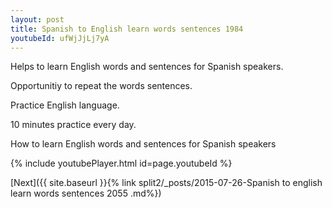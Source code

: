```yaml
---
layout: post
title: Spanish to English learn words sentences 1984 
youtubeId: ufWjJjLj7yA
---
```

 
 
Helps to learn English words and sentences for Spanish speakers.

Opportunitiy to repeat the words sentences. 

Practice English language. 
 
10 minutes practice every day. 
 
How to learn English words and sentences for Spanish speakers 
 
{% include youtubePlayer.html id=page.youtubeId %}
 
 
[Next]({{ site.baseurl }}{% link  split2/_posts/2015-07-26-Spanish to english learn words sentences 2055 .md%})
 
